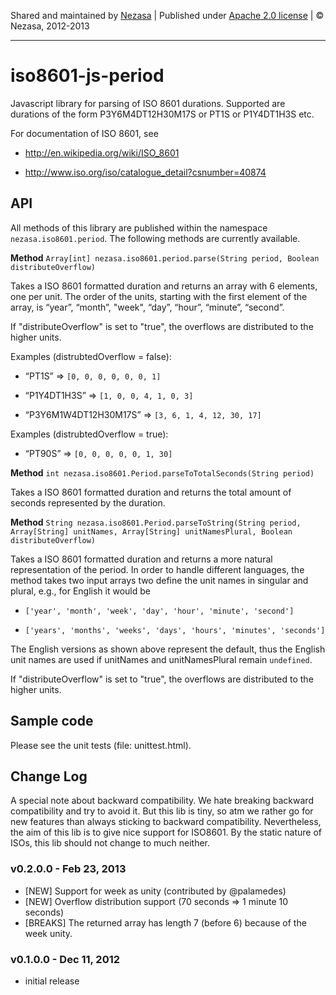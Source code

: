 Shared and maintained by [Nezasa](http://www.nezasa.com) | Published under [Apache 2.0 license](http://www.apache.org/licenses/LICENSE-2.0.html) | © Nezasa, 2012-2013

---

# iso8601-js-period

Javascript library for parsing of ISO 8601 durations. Supported are durations of
the form P3Y6M4DT12H30M17S or PT1S or P1Y4DT1H3S etc.

For documentation of ISO 8601, see

- http://en.wikipedia.org/wiki/ISO_8601

- http://www.iso.org/iso/catalogue_detail?csnumber=40874

## API

All methods of this library are published within the namespace
```nezasa.iso8601.period```. The following methods are currently available.

**Method** ```Array[int] nezasa.iso8601.period.parse(String period, Boolean distributeOverflow)```

Takes a ISO 8601 formatted duration and returns an array with 6 elements, one
per unit. The order of the units, starting with the first element of the array,
is “year”, “month”, "week", “day”, “hour”, “minute”, “second”.

If "distributeOverflow" is set to "true", the overflows are distributed to the higher units.

Examples (distrubtedOverflow = false):

- “PT1S” =\> ```[0, 0, 0, 0, 0, 0, 1]```

- “P1Y4DT1H3S” =\> ```[1, 0, 0, 4, 1, 0, 3]```

- “P3Y6M1W4DT12H30M17S” =\> ```[3, 6, 1, 4, 12, 30, 17]```

Examples (distrubtedOverflow = true):

- “PT90S” =\> ```[0, 0, 0, 0, 0, 1, 30]```

**Method** ```int nezasa.iso8601.Period.parseToTotalSeconds(String period)```

Takes a ISO 8601 formatted duration and returns the total amount of seconds
represented by the duration.

**Method** ```String nezasa.iso8601.Period.parseToString(String period, Array[String] unitNames, Array[String] unitNamesPlural, Boolean distributeOverflow)```

Takes a ISO 8601 formatted duration and returns a more natural representation of
the period. In order to handle different languages, the method takes two input
arrays two define the unit names in singular and plural, e.g., for English it
would be

- ```['year', 'month', 'week', 'day', 'hour', 'minute', 'second']```

- ```['years', 'months', 'weeks', 'days', 'hours', 'minutes', 'seconds']```

The English versions as shown above represent the default, thus the English unit names
are used if unitNames and unitNamesPlural remain ```undefined```.

If "distributeOverflow" is set to "true", the overflows are distributed to the higher units.

## Sample code

Please see the unit tests (file: unittest.html).

## Change Log

A special note about backward compatibility. We hate breaking backward compatibility and try to avoid it. But this lib is tiny, so atm we rather go for new features than always sticking to backward compatibility.
Nevertheless, the aim of this lib is to give nice support for ISO8601. By the static nature of ISOs, this lib should not change to much neither.

### v0.2.0.0 - Feb 23, 2013

- [NEW] Support for week as unity (contributed by @palamedes)
- [NEW] Overflow distribution support (70 seconds => 1 minute 10 seconds)
- [BREAKS] The returned array has length 7 (before 6) because of the week unity.

### v0.1.0.0 - Dec 11, 2012

- initial release
